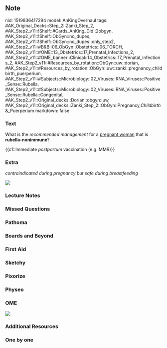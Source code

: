 ## Note
nid: 1519836417294
model: AnKingOverhaul
tags: #AK_Original_Decks::Step_2::Zanki_Step_2, #AK_Step2_v11::!Shelf::#Cards_AnKing_Did::2obgyn, #AK_Step2_v11::!Shelf::ObGyn::no_dupes, #AK_Step2_v11::!Shelf::ObGyn::no_dupes::only_step2, #AK_Step2_v11::#B&B::06_ObGyn::Obstetrics::06_TORCH, #AK_Step2_v11::#OME::13_Obstetrics::17_Prenatal_Infections_2, #AK_Step2_v11::#OME_banner::Clinical::14_Obstetrics::17_Prenatal_Infections_2, #AK_Step2_v11::#Resources_by_rotation::ObGyn::uw::dorian, #AK_Step2_v11::#Resources_by_rotation::ObGyn::uw::zanki::pregnancy_childbirth_puerperium, #AK_Step2_v11::#Subjects::Microbiology::02_Viruses::RNA_Viruses::Positive_Sense::Rubella, #AK_Step2_v11::#Subjects::Microbiology::02_Viruses::RNA_Viruses::Positive_Sense::Rubella::Congenital, #AK_Step2_v11::Original_decks::Dorian::obgyn::uw, #AK_Step2_v11::Original_decks::Zanki_Step_2::ObGyn::Pregnancy,_Childbirth_&_Puerperium
markdown: false

### Text
What is the <i>recommended management</i> for a <u>pregnant
woman</u> that is <b>rubella-nonimmune</b>?
<div>
  {{c1::Immediate <i>postpartum</i> vaccination (e.g. MMR)}}
</div>

### Extra
<i>contraindicated during pregnancy but safe during
breastfeeding</i>
<div>
  <i><img src="vaccines%20prego.png"></i>
</div>

### Lecture Notes


### Missed Questions


### Pathoma


### Boards and Beyond


### First Aid


### Sketchy


### Pixorize


### Physeo


### OME
<div class="ome-widget">
  <a href=
  "https://onlinemeded.org/spa/obstetrics/prenatal-infections-2/acquire?ref=anki">
  <img src="_OME_AnkiFlashcards_Lesson_4.png"></a>
</div>

### Additional Resources


### One by one

